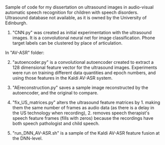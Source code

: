 Sample of code for my dissertation on ultrasound images in audio-visual automatic speech recognition for children with speech disorders.
Ultrasound database not available, as it is owned by the University of Edinburgh.

1. "CNN.py" was created as initial experimentation with the ultrasound images. 
It is a convolutional neural net for image classification. 
Phone target labels can be clustered by place of articulation.

In "AV-ASR" folder:

2. "autoencoder.py" is a convolutional autoencoder created to extract a 128 dimensional feature vector for the ultrasound images. Experiments were run on training different data quantities and epoch numbers, and using those features in the Kaldi AV-ASR system.

3. "AEreconstruction.py" saves a sample image reconstructed by the autoencoder, and the original to compare. 

4. "fix_US_matrices.py" alters the ultrasound feature matrices by 1. making them the same number of frames as audio data (as there is a delay in the US technology when recording), 2. removes speech therapist's speech feature frames (fills with zeros) because the recordings have both speech pathologist and child speech.

5. "run_DNN_AV-ASR.sh" is a sample of the Kaldi AV-ASR feature fusion at the DNN-level. 

